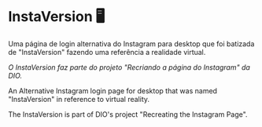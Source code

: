 # InstaVersion :desktop_computer:

Uma página de login alternativa do Instagram para desktop que foi batizada de "InstaVersion" fazendo uma referência a realidade virtual.

_O InstaVersion faz parte do projeto "Recriando a página do Instagram" da DIO._ 



An Alternative Instagram login page for desktop that was named "InstaVersion" in reference to virtual reality.

The InstaVersion is part of DIO's project "Recreating the Instagram Page".


